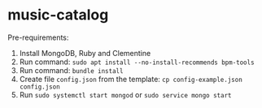 # music-catalog

Pre-requirements:

1. Install MongoDB, Ruby and Clementine
2. Run command: `sudo apt install --no-install-recommends bpm-tools`
3. Run command: `bundle install`
4. Create file `config.json` from the template: `cp config-example.json config.json`
5. Run `sudo systemctl start mongod` or `sudo service mongo start`
